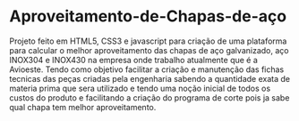 # <h1>Aproveitamento-de-Chapas-de-aço</h1>
  Projeto feito em HTML5, CSS3 e javascript para criação de uma plataforma para calcular o melhor aproveitamento das chapas de aço galvanizado, aço INOX304 e INOX430 na empresa onde trabalho atualmente que é a Avioeste. 
  Tendo como objetivo facilitar a criação e manutenção das fichas tecnicas das peças criadas pela engenharia sabendo a quantidade exata de materia prima que sera utilizado e tendo uma noção inicial de todos os custos do produto e facilitando a criação do programa de corte pois ja sabe qual chapa tem melhor aproveitamento.
